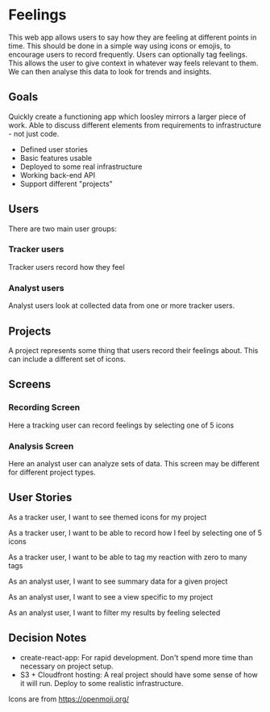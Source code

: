 # Feelings

This web app allows users to say how they are feeling at different points in time.
This should be done in a simple way using icons or emojis, to encourage users to record frequently.
Users can optionally tag feelings. This allows the user to give context in whatever way feels relevant to them.
We can then analyse this data to look for trends and insights.

## Goals
Quickly create a functioning app which loosley mirrors a larger piece of work.
Able to discuss different elements from requirements to infrastructure - not just code.
- Defined user stories
- Basic features usable
- Deployed to some real infrastructure
- Working back-end API
- Support different "projects"

## Users
There are two main user groups:

### Tracker users
Tracker users record how they feel

### Analyst users
Analyst users look at collected data from one or more tracker users.

## Projects
A project represents some thing that users record their feelings about.
This can include a different set of icons.

## Screens
### Recording Screen
Here a tracking user can record feelings by selecting one of 5 icons
### Analysis Screen
Here an analyst user can analyze sets of data. This screen may be different for different project types.

## User Stories
As a tracker user, I want to see themed icons for my project

As a tracker user, I want to be able to record how I feel by selecting one of 5 icons

As a tracker user, I want to be able to tag my reaction with zero to many tags

As an analyst user, I want to see summary data for a given project

As an analyst user, I want to see a view specific to my project

As an analyst user, I want to filter my results by feeling selected


## Decision Notes
- create-react-app: For rapid development. Don't spend more time than necessary on project setup.
- S3 + Cloudfront hosting: A real project should have some sense of how it will run. Deploy to some realistic infrastructure.

Icons are from https://openmoji.org/
